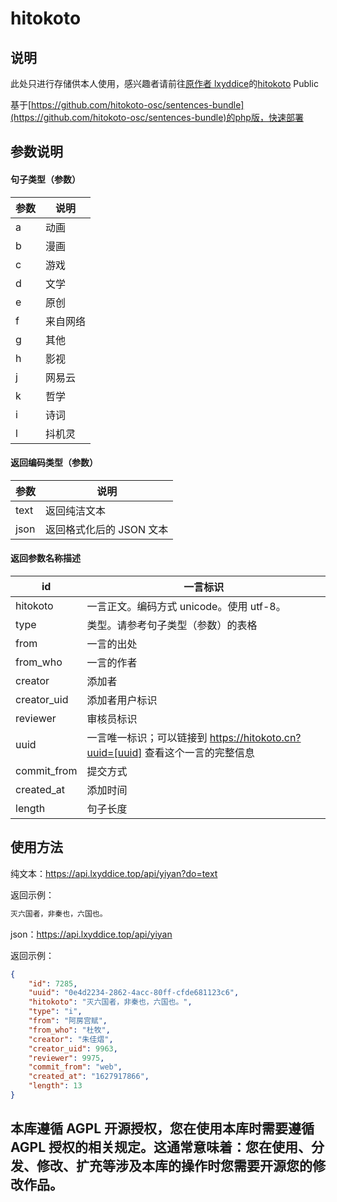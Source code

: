 # hitokoto

## 说明

此处只进行存储供本人使用，感兴趣者请前往[原作者 lxyddice](https://github.com/lxyddice)的[hitokoto](https://github.com/lxyddice/hitokoto) Public

基于[https://github.com/hitokoto-osc/sentences-bundle](https://github.com/hitokoto-osc/sentences-bundle)的php版，快速部署

## 参数说明

#### 句子类型（参数）

| 参数 | 说明               |
| ---- | ------------------ |
| a    | 动画               |
| b    | 漫画               |
| c    | 游戏               |
| d    | 文学               |
| e    | 原创               |
| f    | 来自网络           |
| g    | 其他               |
| h    | 影视               |
| j    | 网易云             |
| k    | 哲学               |
| i    | 诗词               |
| l    | 抖机灵             |

#### 返回编码类型（参数）

| 参数 | 说明                                                  |
| ---- | ----------------------------------------------------- |
| text | 返回纯洁文本                                          |
| json | 返回格式化后的 JSON 文本                              |

#### 返回参数名称描述

| id          | 一言标识                                                     |
| ----------- | ------------------------------------------------------------ |
| hitokoto    | 一言正文。编码方式 unicode。使用 utf-8。                     |
| type        | 类型。请参考句子类型（参数）的表格                           |
| from        | 一言的出处                                                   |
| from_who    | 一言的作者                                                   |
| creator     | 添加者                                                       |
| creator_uid | 添加者用户标识                                               |
| reviewer    | 审核员标识                                                   |
| uuid        | 一言唯一标识；可以链接到 https://hitokoto.cn?uuid=[uuid] 查看这个一言的完整信息 |
| commit_from | 提交方式                                                     |
| created_at  | 添加时间                                                     |
| length      | 句子长度                                                     |

## 使用方法

纯文本：https://api.lxyddice.top/api/yiyan?do=text

返回示例：

```txt
灭六国者，非秦也，六国也。
```

json：https://api.lxyddice.top/api/yiyan

返回示例：

```json
{
    "id": 7285,
    "uuid": "0e4d2234-2862-4acc-80ff-cfde681123c6",
    "hitokoto": "灭六国者，非秦也，六国也。",
    "type": "i",
    "from": "阿房宫赋",
    "from_who": "杜牧",
    "creator": "朱佳熠",
    "creator_uid": 9963,
    "reviewer": 9975,
    "commit_from": "web",
    "created_at": "1627917866",
    "length": 13
}
```

## 本库遵循 AGPL 开源授权，您在使用本库时需要遵循 AGPL 授权的相关规定。这通常意味着：您在使用、分发、修改、扩充等涉及本库的操作时您需要开源您的修改作品。

